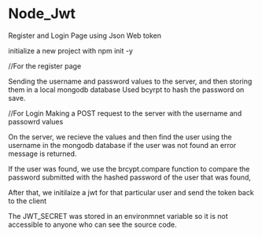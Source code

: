# Node_Jwt
Register and Login Page using Json Web token

initialize a new project with npm init -y

//For the register page

Sending the username and password values to the server, and then storing them in a local mongodb database
Used bcyrpt to hash the password on save.

//For Login
Making a POST request to the server with the username and passowrd values

On the server, we recieve the values and then find the user using the username in the mongodb database
if the user was not found an error message is returned.

If the user was found, we use the brcypt.compare function to compare the password submitted with the hashed password of the user that was found,

After that, we initilaize a jwt for that particular user and send the token back to the client

The JWT_SECRET was stored in an environmnet variable so it is not accessible to anyone who can see the source code.



